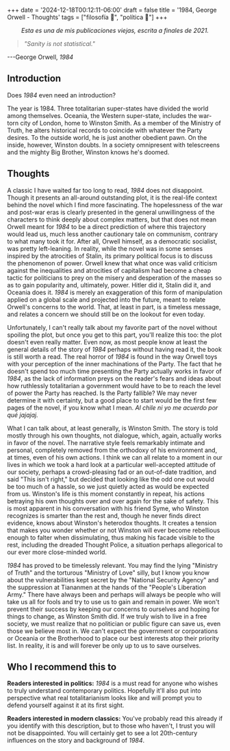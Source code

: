 +++
date = '2024-12-18T00:12:11-06:00'
draft = false
title = '1984, George Orwell - Thoughts'
tags = ["filosofía 🤔", "política 📜"]
+++

<p style="text-align: center"><i>Esta es una de mis publicaciones viejas, escrita a finales de 2021.</i></p>

> *\"Sanity is not statistical."*

---George Orwell, *1984*

## Introduction

Does *1984* even need an introduction?

The year is 1984. Three totalitarian super-states have divided the world
among themselves. Oceania, the Western super-state, includes the
war-torn city of London, home to Winston Smith. As a member of the
Ministry of Truth, he alters historical records to coincide with
whatever the Party desires. To the outside world, he is just another
obedient pawn. On the inside, however, Winston doubts. In a society
omnipresent with telescreens and the mighty Big Brother, Winston knows
he\'s doomed.

## Thoughts

A classic I have waited far too long to read, *1984* does not
disappoint. Though it presents an all-around outstanding plot, it is the
real-life context behind the novel which I find more fascinating. The
hopelessness of the war and post-war eras is clearly presented in the
general unwillingness of the characters to think deeply about complex
matters, but that does not mean Orwell meant for *1984* to be a direct
prediction of where this trajectory would lead us, much less another
cautionary tale on communism, contrary to what many took it for. After
all, Orwell himself, as a democratic socialist, was pretty left-leaning.
In reality, while the novel was in some senses inspired by the
atrocities of Stalin, its primary political focus is to discuss the
phenomenon of power. Orwell knew that what once was valid criticism
against the inequalities and atrocities of capitalism had become a cheap
tactic for politicians to prey on the misery and desperation of the
masses so as to gain popularity and, ultimately, power. Hitler did it,
Stalin did it, and Oceania does it. *1984* is merely an exaggeration of
this form of manipulation applied on a global scale and projected into
the future, meant to relate Orwell\'s concerns to the world. That, at
least in part, is a timeless message, and relates a concern we should
still be on the lookout for even today.

Unfortunately, I can\'t really talk about my favorite part of the novel
without spoiling the plot, but once you get to this part, you\'ll
realize this too: the plot doesn\'t even really matter. Even now, as
most people know at least the general details of the story of *1984*
perhaps without having read it, the book is still worth a read. The real
horror of *1984* is found in the way Orwell toys with your perception of
the inner machinations of the Party. The fact that he doesn\'t spend too
much time presenting the Party actually works in favor of *1984*, as the
lack of information preys on the reader\'s fears and ideas about how
ruthlessly totalitarian a government would have to be to reach the level
of power the Party has reached. Is the Party fallible? We may never
determine it with certainty, but a good place to start would be the
first few pages of the novel, if you know what I mean. *Al chile ni yo me acuerdo por qué jajajaj.*

What I can talk about, at least generally, is Winston Smith. The story
is told mostly through his own thoughts, not dialogue, which, again,
actually works in favor of the novel. The narrative style feels
remarkably intimate and personal, completely removed from the orthodoxy
of his environment and, at times, even of his own actions. I think we
can all relate to a moment in our lives in which we took a hard look at
a particular well-accepted attitude of our society, perhaps a
crowd-pleasing fad or an out-of-date tradition, and said \"This isn\'t
right,\" but decided that looking like the odd one out would be too much
of a hassle, so we just quietly acted as would be expected from us.
Winston\'s life is this moment constantly in repeat, his actions
betraying his own thoughts over and over again for the sake of safety.
This is most apparent in his conversation with his friend Syme, who
Winston recognizes is smarter than the rest and, though he never finds
direct evidence, knows about Winston\'s heterodox thoughts. It creates a
tension that makes you wonder whether or not Winston will ever become
rebellious enough to falter when dissimulating, thus making his facade
visible to the rest, including the dreaded Thought Police, a situation
perhaps allegorical to our ever more close-minded world.

*1984* has proved to be timelessly relevant. You may find the lying
\"Ministry of Truth\" and the torturous \"Ministry of Love\" silly, but
I know you know about the vulnerabilities kept secret by the \"National
Security Agency\" and the suppression at Tiananmen at the hands of the
\"People\'s Liberation Army.\" There have always been and perhaps will
always be people who will take us all for fools and try to use us to
gain and remain in power. We won\'t prevent their success by keeping our
concerns to ourselves and hoping for things to change, as Winston Smith
did. If we truly wish to live in a free society, we must realize that no
politician or public figure can save us, even those we believe most in.
We can\'t expect the government or corporations or Oceania or the
Brotherhood to place our best interests atop their priority list. In
reality, it is and will forever be only up to us to save ourselves.

## Who I recommend this to

**Readers interested in politics:** *1984* is a must read for anyone who
wishes to truly understand contemporary politics. Hopefully it\'ll also
put into perspective what real totalitarianism looks like and will
prompt you to defend yourself against it at its first sight.

**Readers interested in modern classics:** You\'ve probably read this
already if you identify with this description, but to those who
haven\'t, I trust you will not be disappointed. You will certainly get
to see a lot 20th-century influences on the story and background of
*1984*.
